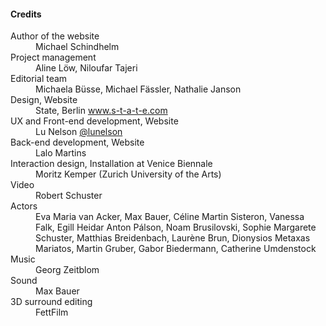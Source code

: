 #### Credits

<dl>
	<dt>Author of the website</dt>
	<dd>Michael Schindhelm</dd>
	<dt>Project management</dt>
	<dd>Aline Löw, Niloufar Tajeri</dd>
	<dt>Editorial team</dt>
	<dd>Michaela Büsse, Michael Fässler, Nathalie Janson</dd>
	<dt>Design, Website</dt>
	<dd>State, Berlin <a href="http://www.s-t-a-t-e.com">www.s-t-a-t-e.com</a></dd>
	<dt>UX and Front-end development, Website</dt>
	<dd>Lu Nelson <a href="http://twitter.com/lunelson">@lunelson</a></dd>
	<dt>Back-end development, Website</dt>
	<dd>Lalo Martins</dd>
	<dt>Interaction design, Installation at Venice Biennale</dt>
	<dd>Moritz Kemper (Zurich University of the Arts)</dd>
	<dt>Video</dt>
	<dd>Robert Schuster</dd>
	<dt>Actors</dt>
	<dd>Eva Maria van Acker, Max Bauer, Céline Martin Sisteron, Vanessa Falk, Egill Heidar Anton Pálson, Noam Brusilovski, Sophie Margarete Schuster, Matthias Breidenbach, Laurène Brun, Dionysios Metaxas Mariatos, Martin Gruber, Gabor Biedermann, Catherine Umdenstock</dd>
	<dt>Music</dt>
	<dd>Georg Zeitblom</dd>
	<dt>Sound</dt>
	<dd>Max Bauer</dd>
	<dt>3D surround editing</dt>
	<dd>FettFilm</dd>
</dl>
